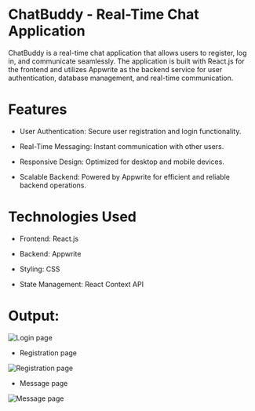 
# ChatBuddy - Real-Time Chat Application

ChatBuddy is a real-time chat application that allows users to register, log in, and communicate seamlessly. The application is built with React.js for the frontend and utilizes Appwrite as the backend service for user authentication, database management, and real-time communication.

# Features
- User Authentication: Secure user registration and login functionality.

- Real-Time Messaging: Instant communication with other users.

- Responsive Design: Optimized for desktop and mobile devices.

- Scalable Backend: Powered by Appwrite for efficient and reliable backend operations.

# Technologies Used
- Frontend: React.js

- Backend: Appwrite

-  Styling: CSS

- State Management: React Context API 


# Output:


  <img src="https://github.com/irshad1601/ChatBuddy/blob/main/src/assets/login.JPG" alt="Login page" />

- Registration page
<img src="https://github.com/irshad1601/ChatBuddy/blob/main/src/assets/register.JPG" alt="Registration page" />


- Message page
<img src="https://github.com/irshad1601/ChatBuddy/blob/main/src/assets/message.JPG" alt="Message page" />


